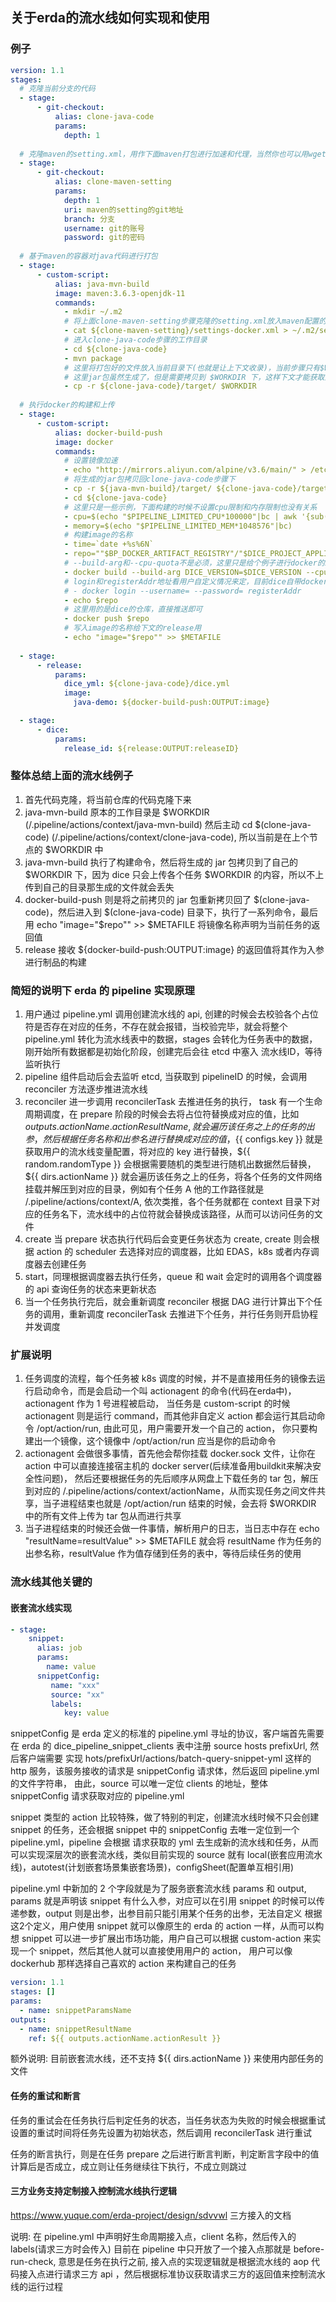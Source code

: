 ## 关于erda的流水线如何实现和使用

### 例子
```yaml
version: 1.1
stages:
  # 克隆当前分支的代码
  - stage:
      - git-checkout:
          alias: clone-java-code
          params:
            depth: 1
  
  # 克隆maven的setting.xml，用作下面maven打包进行加速和代理，当然你也可以用wget或者任意方式   
  - stage:
      - git-checkout:
          alias: clone-maven-setting
          params:
            depth: 1
            uri: maven的setting的git地址
            branch: 分支 
            username: git的账号
            password: git的密码
  
  # 基于maven的容器对java代码进行打包        
  - stage:
      - custom-script:
          alias: java-mvn-build
          image: maven:3.6.3-openjdk-11
          commands:
            - mkdir ~/.m2
            # 将上面clone-maven-setting步骤克隆的setting.xml放入maven配置的位置，并变更名称为setting.xml
            - cat ${clone-maven-setting}/settings-docker.xml > ~/.m2/settings.xml
            # 进入clone-java-code步骤的工作目录
            - cd ${clone-java-code}
            - mvn package
            # 这里将打包好的文件放入当前目录下(也就是让上下文收录)，当前步骤只有$WORKDIR(环境变量)目录才会收录给上下文
            # 这里jar包虽然生成了，但是需要拷贝到 $WORKDIR 下，这样下文才能获取到生成的jar包
            - cp -r ${clone-java-code}/target/ $WORKDIR 
  
  # 执行docker的构建和上传
  - stage:
      - custom-script:
          alias: docker-build-push
          image: docker
          commands:
            # 设置镜像加速
            - echo "http://mirrors.aliyun.com/alpine/v3.6/main/" > /etc/apk/repositories && echo "http://mirrors.aliyun.com/alpine/v3.6/community/" >> /etc/apk/repositories
            # 将生成的jar包拷贝回clone-java-code步骤下
            - cp -r ${java-mvn-build}/target/ ${clone-java-code}/target/
            - cd ${clone-java-code}
            # 这里只是一些示例，下面构建的时候不设置cpu限制和内存限制也没有关系
            - cpu=$(echo "$PIPELINE_LIMITED_CPU*100000"|bc | awk '{sub(/\./,"",$1); print $1}')
            - memory=$(echo "$PIPELINE_LIMITED_MEM*1048576"|bc)
            # 构建image的名称
            - time=`date +%s%6N`
            - repo=""$BP_DOCKER_ARTIFACT_REGISTRY"/"$DICE_PROJECT_APPLICATION":"$PIPELINE_TASK_NAME"-"$time""
            # --build-arg和--cpu-quota不是必须，这里只是给个例子进行docker的image构建
            - docker build --build-arg DICE_VERSION=$DICE_VERSION --cpu-quota $cpu --memory $memory -t $repo .
            # login和registerAddr地址看用户自定义情况来定，目前dice自带docker的仓库，不需要登录，直接推送即可
            # - docker login --username= --password= registerAddr
            - echo $repo
            # 这里用的是dice的仓库，直接推送即可
            - docker push $repo
            # 写入image的名称给下文的release用
            - echo "image="$repo"" >> $METAFILE
            
  - stage:
      - release:
          params:
            dice_yml: ${clone-java-code}/dice.yml
            image:
              java-demo: ${docker-build-push:OUTPUT:image}

  - stage:
      - dice:
          params:
            release_id: ${release:OUTPUT:releaseID}
```

### 整体总结上面的流水线例子
1. 首先代码克隆，将当前仓库的代码克隆下来
2. java-mvn-build 原本的工作目录是 $WORKDIR (/.pipeline/actions/context/java-mvn-build) 然后主动 cd $(clone-java-code) (/.pipeline/actions/context/clone-java-code), 所以当前是在上个节点的 $WORKDIR 中
3. java-mvn-build 执行了构建命令，然后将生成的 jar 包拷贝到了自己的 $WORKDIR 下，因为 dice 只会上传各个任务 $WORKDIR 的内容，所以不上传到自己的目录那生成的文件就会丢失
4. docker-build-push 则是将之前拷贝的 jar 包重新拷贝回了 $(clone-java-code)，然后进入到 $(clone-java-code) 目录下，执行了一系列命令，最后用 echo "image="$repo"" >> $METAFILE 将镜像名称声明为当前任务的返回值
5. release 接收 ${docker-build-push:OUTPUT:image} 的返回值将其作为入参进行制品的构建

### 简短的说明下 erda 的 pipeline 实现原理

1. 用户通过 pipeline.yml 调用创建流水线的 api, 创建的时候会去校验各个占位符是否存在对应的任务，不存在就会报错，当校验完毕，就会将整个 pipeline.yml 转化为流水线表中的数据，stages 会转化为任务表中的数据，
刚开始所有数据都是初始化阶段，创建完后会往 etcd 中塞入 流水线ID，等待监听执行
2. pipeline 组件启动后会去监听 etcd, 当获取到 pipelineID 的时候，会调用 reconciler 方法逐步推进流水线
3. reconciler 进一步调用 reconcilerTask 去推进任务的执行， task 有一个生命周期调度，在 prepare 阶段的时候会去将占位符替换成对应的值，比如 ${{ outputs.actionName.actionResultName }}, 
就会遍历该任务之上的任务的出参，然后根据任务名称和出参名进行替换成对应的值，${{ configs.key }} 就是获取用户的流水线变量配置，将对应的 key 进行替换，${{ random.randomType }} 会根据需要随机的类型进行随机出数据然后替换，
${{ dirs.actionName }} 就会遍历该任务之上的任务，将各个任务的文件网络挂载并解压到对应的目录，例如有个任务 A 他的工作路径就是 /.pipeline/actions/context/A, 依次类推，各个任务就都在 context 目录下对应的任务名下，流水线中的占位符就会替换成该路径，从而可以访问任务的文件
4. create 当 prepare 状态执行代码后会变更任务状态为 create, create 则会根据 action 的 scheduler 去选择对应的调度器，比如 EDAS，k8s 或者内存调度器去创建任务
5. start，同理根据调度器去执行任务，queue 和 wait 会定时的调用各个调度器的 api 查询任务的状态来更新状态
6. 当一个任务执行完后，就会重新调度 reconciler 根据 DAG 进行计算出下个任务的调用，重新调度 reconcilerTask 去推进下个任务，并行任务则开启协程并发调度

### 扩展说明
1. 任务调度的流程，每个任务被 k8s 调度的时候，并不是直接用任务的镜像去运行启动命令，而是会启动一个叫 actionagent 的命令(代码在erda中)，actionagent 作为 1 号进程被启动，
当任务是 custom-script 的时候 actionagent 则是运行 command，而其他非自定义 action 都会运行其启动命令 /opt/action/run, 由此可见，用户需要开发一个自己的 action，
你只要构建出一个镜像，这个镜像中 /opt/action/run 应当是你的启动命令
2. actionagent 会做很多事情，首先他会帮你挂载 docker.sock 文件，让你在 action 中可以直接连接宿主机的 docker server(后续准备用buildkit来解决安全性问题)，
然后还要根据任务的先后顺序从网盘上下载任务的 tar 包，解压到对应的 /.pipeline/actions/context/actionName，从而实现任务之间文件共享，当子进程结束也就是 /opt/action/run 结束的时候，会去将 $WORKDIR 中的所有文件上传为 tar 包从而进行共享
3. 当子进程结束的时候还会做一件事情，解析用户的日志，当日志中存在 echo "resultName=resultValue" >> $METAFILE 就会将 resultName 作为任务的出参名称，resultValue 作为值存储到任务的表中，等待后续任务的使用


### 流水线其他关键的

#### 嵌套流水线实现

```yaml
- stage:
    snippet:
      alias: job
      params:
        name: value
      snippetConfig:
         name: "xxx"
         source: "xx"
         labels:
            key: value
```

snippetConfig 是 erda 定义的标准的 pipeline.yml 寻址的协议，客户端首先需要在 erda 的 dice_pipeline_snippet_clients 表中注册 source hosts prefixUrl, 然后客户端需要
实现 hots/prefixUrl/actions/batch-query-snippet-yml 这样的 http 服务，该服务接收的请求是 snippetConfig 请求体，然后返回 pipeline.yml 的文件字符串，
由此，source 可以唯一定位 clients 的地址，整体 snippetConfig 请求获取对应的 pipeline.yml

snippet 类型的 action 比较特殊，做了特别的判定，创建流水线时候不只会创建 snippet 的任务，还会根据 snippet 中的 snippetConfig 去唯一定位到一个 pipeline.yml，pipeline 会根据
请求获取的 yml 去生成新的流水线和任务，从而可以实现深层次的嵌套流水线，类似目前实现的 source 就有 local(嵌套应用流水线)，autotest(计划嵌套场景集嵌套场景)，configSheet(配置单互相引用)

pipeline.yml 中新加的 2 个字段就是为了服务嵌套流水线 params 和 output, params 就是声明该 snippet 有什么入参，对应可以在引用 snippet 的时候可以传递参数，output 则是出参，出参目前只能引用某个任务的出参，无法自定义
根据这2个定义，用户使用 snippet 就可以像原生的 erda 的 action 一样，从而可以构想 snippet 可以进一步扩展出市场功能，用户自己可以根据 custom-action 来实现一个 snippet，然后其他人就可以直接使用用户的 action，
用户可以像 dockerhub 那样选择自己喜欢的 action 来构建自己的任务

```yaml
version: 1.1
stages: []
params:
  - name: snippetParamsName
outputs:
  - name: snippetResultName
    ref: ${{ outputs.actionName.actionResult }}
```

额外说明:
目前嵌套流水线，还不支持 ${{ dirs.actionName }} 来使用内部任务的文件

#### 任务的重试和断言

任务的重试会在任务执行后判定任务的状态，当任务状态为失败的时候会根据重试设置的重试时间将任务先设置为初始状态，然后调用 reconcilerTask 进行重试

任务的断言执行，则是在任务 prepare 之后进行断言判断，判定断言字段中的值计算后是否成立，成立则让任务继续往下执行，不成立则跳过


#### 三方业务支持定制接入控制流水线执行逻辑

https://www.yuque.com/erda-project/design/sdvvwl 三方接入的文档

说明: 在 pipeline.yml 中声明好生命周期接入点，client 名称，然后传入的 labels(请求三方时会传入)
目前在 pipeline 中只开放了一个接入点那就是 before-run-check, 意思是任务在执行之前, 接入点的实现逻辑就是根据流水线的 aop 代码接入点进行请求三方 api
，然后根据标准协议获取请求三方的返回值来控制流水线的运行过程


